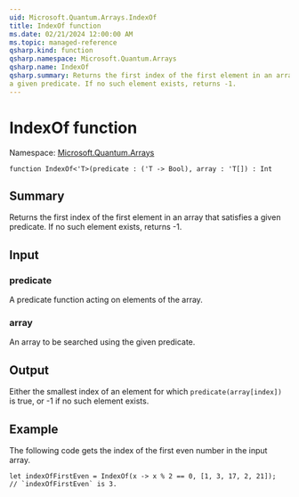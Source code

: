 ```yaml
---
uid: Microsoft.Quantum.Arrays.IndexOf
title: IndexOf function
ms.date: 02/21/2024 12:00:00 AM
ms.topic: managed-reference
qsharp.kind: function
qsharp.namespace: Microsoft.Quantum.Arrays
qsharp.name: IndexOf
qsharp.summary: Returns the first index of the first element in an array that satisfies
a given predicate. If no such element exists, returns -1.
---
```


# IndexOf function

Namespace: [Microsoft.Quantum.Arrays](xref:Microsoft.Quantum.Arrays)

```qsharp
function IndexOf<'T>(predicate : ('T -> Bool), array : 'T[]) : Int
```

## Summary
Returns the first index of the first element in an array that satisfies
a given predicate. If no such element exists, returns -1.

## Input
### predicate
A predicate function acting on elements of the array.
### array
An array to be searched using the given predicate.

## Output
Either the smallest index of an element for which `predicate(array[index])` is true,
or -1 if no such element exists.

## Example
The following code gets the index of the first even number in the input array.
```qsharp
let indexOfFirstEven = IndexOf(x -> x % 2 == 0, [1, 3, 17, 2, 21]);
// `indexOfFirstEven` is 3.
```
